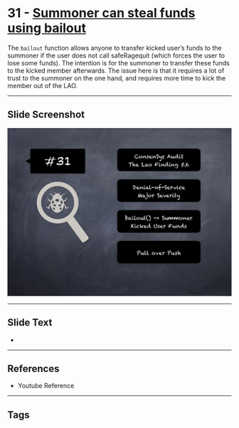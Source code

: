 
# 31 - [Summoner can steal funds using bailout](./Summoner%20can%20steal%20funds%20using%20bailout.md)

 The `bailout` function allows anyone to transfer kicked user’s funds to the summoner if the user does not call safeRagequit (which forces the user to lose some funds). The intention is for the summoner to transfer these funds to the kicked member afterwards. The issue here is that it requires a lot of trust to the summoner on the one hand, and requires more time to kick the member out of the LAO.


___
## Slide Screenshot
![031.png](../../images/7.%20Audit%20Findings%20101/031.png)
___
## Slide Text
- 
___
## References
- Youtube Reference
___
## Tags
